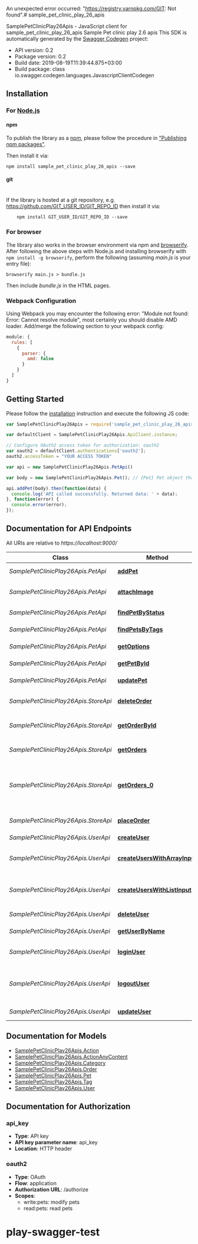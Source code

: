  An unexpected error occurred: "https://registry.yarnpkg.com/GIT: Not found".# sample_pet_clinic_play_26_apis

SamplePetClinicPlay26Apis - JavaScript client for sample_pet_clinic_play_26_apis
Sample Pet clinic play 2.6 apis
This SDK is automatically generated by the [Swagger Codegen](https://github.com/swagger-api/swagger-codegen) project:

- API version: 0.2
- Package version: 0.2
- Build date: 2019-08-19T11:39:44.875+03:00
- Build package: class io.swagger.codegen.languages.JavascriptClientCodegen

## Installation

### For [Node.js](https://nodejs.org/)

#### npm

To publish the library as a [npm](https://www.npmjs.com/),
please follow the procedure in ["Publishing npm packages"](https://docs.npmjs.com/getting-started/publishing-npm-packages).

Then install it via:

```shell
npm install sample_pet_clinic_play_26_apis --save
```

#### git
#
If the library is hosted at a git repository, e.g.
https://github.com/GIT_USER_ID/GIT_REPO_ID
then install it via:

```shell
    npm install GIT_USER_ID/GIT_REPO_ID --save
```

### For browser

The library also works in the browser environment via npm and [browserify](http://browserify.org/). After following
the above steps with Node.js and installing browserify with `npm install -g browserify`,
perform the following (assuming *main.js* is your entry file):

```shell
browserify main.js > bundle.js
```

Then include *bundle.js* in the HTML pages.

### Webpack Configuration

Using Webpack you may encounter the following error: "Module not found: Error:
Cannot resolve module", most certainly you should disable AMD loader. Add/merge
the following section to your webpack config:

```javascript
module: {
  rules: [
    {
      parser: {
        amd: false
      }
    }
  ]
}
```

## Getting Started

Please follow the [installation](#installation) instruction and execute the following JS code:

```javascript
var SamplePetClinicPlay26Apis = require('sample_pet_clinic_play_26_apis');

var defaultClient = SamplePetClinicPlay26Apis.ApiClient.instance;

// Configure OAuth2 access token for authorization: oauth2
var oauth2 = defaultClient.authentications['oauth2'];
oauth2.accessToken = "YOUR ACCESS TOKEN"

var api = new SamplePetClinicPlay26Apis.PetApi()

var body = new SamplePetClinicPlay26Apis.Pet(); // {Pet} Pet object that needs to be added to the store

api.addPet(body).then(function(data) {
  console.log('API called successfully. Returned data: ' + data);
}, function(error) {
  console.error(error);
});


```

## Documentation for API Endpoints

All URIs are relative to *https://localhost:9000/*

Class | Method | HTTP request | Description
------------ | ------------- | ------------- | -------------
*SamplePetClinicPlay26Apis.PetApi* | [**addPet**](docs/PetApi.md#addPet) | **POST** /pet | Add a new Pet
*SamplePetClinicPlay26Apis.PetApi* | [**attachImage**](docs/PetApi.md#attachImage) | **POST** /pet/{id} | Attach an Image File for a pet
*SamplePetClinicPlay26Apis.PetApi* | [**findPetByStatus**](docs/PetApi.md#findPetByStatus) | **GET** /pet/findByStatus | Finds Pets by status
*SamplePetClinicPlay26Apis.PetApi* | [**findPetsByTags**](docs/PetApi.md#findPetsByTags) | **GET** /pet/findByTags | Finds Pets by tags
*SamplePetClinicPlay26Apis.PetApi* | [**getOptions**](docs/PetApi.md#getOptions) | **OPTIONS** /{wholepath} | 
*SamplePetClinicPlay26Apis.PetApi* | [**getPetById**](docs/PetApi.md#getPetById) | **GET** /pet/{id} | Find pet by ID
*SamplePetClinicPlay26Apis.PetApi* | [**updatePet**](docs/PetApi.md#updatePet) | **PUT** /pet | Update an existing Pet
*SamplePetClinicPlay26Apis.StoreApi* | [**deleteOrder**](docs/StoreApi.md#deleteOrder) | **DELETE** /store/order/{orderId} | Delete purchase order by ID
*SamplePetClinicPlay26Apis.StoreApi* | [**getOrderById**](docs/StoreApi.md#getOrderById) | **GET** /store/order/{orderId} | Find purchase order by ID
*SamplePetClinicPlay26Apis.StoreApi* | [**getOrders**](docs/StoreApi.md#getOrders) | **GET** /store/order | Gets orders in the system
*SamplePetClinicPlay26Apis.StoreApi* | [**getOrders_0**](docs/StoreApi.md#getOrders_0) | **GET** /store/order43 | get Orders with query and implicit params as Option[Int] type
*SamplePetClinicPlay26Apis.StoreApi* | [**placeOrder**](docs/StoreApi.md#placeOrder) | **POST** /store/order | Place an order for a pet
*SamplePetClinicPlay26Apis.UserApi* | [**createUser**](docs/UserApi.md#createUser) | **POST** /user | Create user
*SamplePetClinicPlay26Apis.UserApi* | [**createUsersWithArrayInput**](docs/UserApi.md#createUsersWithArrayInput) | **POST** /user/createWithArray | Creates list of users with given input array
*SamplePetClinicPlay26Apis.UserApi* | [**createUsersWithListInput**](docs/UserApi.md#createUsersWithListInput) | **POST** /user/createWithList | Creates list of users with given list input
*SamplePetClinicPlay26Apis.UserApi* | [**deleteUser**](docs/UserApi.md#deleteUser) | **DELETE** /user/{username} | Delete user
*SamplePetClinicPlay26Apis.UserApi* | [**getUserByName**](docs/UserApi.md#getUserByName) | **GET** /user/{username} | Get user by user name
*SamplePetClinicPlay26Apis.UserApi* | [**loginUser**](docs/UserApi.md#loginUser) | **GET** /user/login | Logs user into the system
*SamplePetClinicPlay26Apis.UserApi* | [**logoutUser**](docs/UserApi.md#logoutUser) | **GET** /user/logout | Logs out current logged in user session
*SamplePetClinicPlay26Apis.UserApi* | [**updateUser**](docs/UserApi.md#updateUser) | **PUT** /user/{username} | Updated user


## Documentation for Models

 - [SamplePetClinicPlay26Apis.Action](docs/Action.md)
 - [SamplePetClinicPlay26Apis.ActionAnyContent](docs/ActionAnyContent.md)
 - [SamplePetClinicPlay26Apis.Category](docs/Category.md)
 - [SamplePetClinicPlay26Apis.Order](docs/Order.md)
 - [SamplePetClinicPlay26Apis.Pet](docs/Pet.md)
 - [SamplePetClinicPlay26Apis.Tag](docs/Tag.md)
 - [SamplePetClinicPlay26Apis.User](docs/User.md)


## Documentation for Authorization


### api_key

- **Type**: API key
- **API key parameter name**: api_key
- **Location**: HTTP header

### oauth2

- **Type**: OAuth
- **Flow**: application
- **Authorization URL**: /authorize
- **Scopes**: 
  - write:pets: modify pets
  - read:pets: read pets

# play-swagger-test
